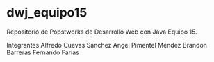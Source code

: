 # dwj_equipo15
Repositorio de Popstworks de Desarrollo Web con Java Equipo 15.

Integrantes
Alfredo Cuevas Sánchez
Angel Pimentel Méndez
Brandon Barreras
Fernando Farías


